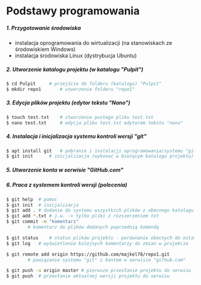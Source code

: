 # Podstawy programowania

##### 1. Przygotowanie środowiska
- instalacja oprogramowania do wirtualizacji (na stanowiskach ze środowiskiem Windows)
- instalacja środowiska Linux (dystrybucja Ubuntu)

##### 2. Utworzenie katalogu projektu (w katalogu "Pulpit")


```sh
$ cd Pulpit		# przejście do folderu (katalogu) "Pulpit"
$ mkdir repo1		# utworzenie folderu "repo1"
```

##### 3. Edycja plików projektu (edytor tekstu "Nano")

```sh
$ touch test.txt	# stworzenie pustego pliku test.txt
$ nano test.txt		# edycja pliku test.txt edytorem tekstu "nano"
```
##### 4. Instalacja i inicjalizacja systemu kontroli wersji "git"

```sh
$ apt install git	# pobranie i instalacji oprogramowania/systemu "git"
$ git init		# inicjalizacja (wykonać w bieżącym katalogu projektu)
```

##### 5. Utworzenie konta w serwisie "GitHub.com"

##### 6. Praca z systemem kontroli wersji (polecenia)

```sh
$ git help	# pomoc
$ git init	# inicjalizacja
$ git add .	# dodanie do systemu wszystkich plików z obecnego katalogu
$ git add *.txt	# j.w. -> tylko pliki z rozszerzeniem txt
$ git commit -m "komentarz"	
		# komentarz do plików dodanych poprzednią komendą

$ git status	# status plików projektu - porównanie obecnych do ostatnio "zrzuconych"
$ git log	# wyświetlenie kolejnych komentarzy do zmian w projekcie

$ git remote add origin https://github.com/majkel78/repo1.git
		# powiązanie systemu "git" z kontem w serwisie "github.com"

$ git push -u origin master	# pierwsze przesłanie projektu do serwisu
$ git push	# przesłanie aktualnej wersji projektu do serwisu
```
